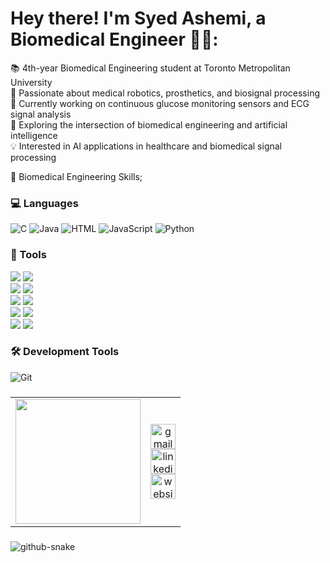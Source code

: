 # Hey there! I'm Syed Ashemi, a Biomedical Engineer 👋🏼:
📚 4th-year Biomedical Engineering student at Toronto Metropolitan University<br> 🧪 Passionate about medical robotics, prosthetics, and biosignal processing<br> 🔬 Currently working on continuous glucose monitoring sensors and ECG signal analysis<br> 🤖 Exploring the intersection of biomedical engineering and artificial intelligence<br> 💡 Interested in AI applications in healthcare and biomedical signal processing


🏥 Biomedical Engineering Skills;
### 💻 Languages
![C](https://img.shields.io/badge/c-%2300599C.svg?style=for-the-badge&logo=c&logoColor=white) 
![Java](https://img.shields.io/badge/java-%23ED8B00.svg?style=for-the-badge&logo=openjdk&logoColor=white)
![HTML](https://img.shields.io/badge/html-%23E34F26.svg?style=for-the-badge&logo=html5&logoColor=white)
![JavaScript](https://img.shields.io/badge/javascript-%23323330.svg?style=for-the-badge&logo=javascript&logoColor=%23F7DF1E) 
![Python](https://img.shields.io/badge/python-3670A0?style=for-the-badge&logo=python&logoColor=ffdd54) 

### 🧬 Tools
<div>
  <img src="https://img.shields.io/badge/Arduino-%23A32929.svg?style=for-the-badge&logo=arduino&logoColor=white" />
  <img src="https://img.shields.io/badge/ESP32-%23202C2A.svg?style=for-the-badge&logo=espressif&logoColor=white" />
</div>

<div>
  <img src="https://img.shields.io/badge/CoventorWare-%2363BDBE.svg?style=for-the-badge&logo=autodesk&logoColor=white" />
  <img src="https://img.shields.io/badge/MATLAB-%23E5B600.svg?style=for-the-badge&logo=matlab&logoColor=white" />
</div>

<div>
  <img src="https://img.shields.io/badge/SolidWorks-%233A5DFF.svg?style=for-the-badge&logo=solidworks&logoColor=white" />
  <img src="https://img.shields.io/badge/Microscope-%23B4C8D8.svg?style=for-the-badge&logoColor=black" />
</div>

<div>
  <img src="https://img.shields.io/badge/AutoCAD-%23F26A00.svg?style=for-the-badge&logo=autocad&logoColor=white" />
  <img src="https://img.shields.io/badge/MS_Office-%23D83B01.svg?style=for-the-badge&logo=microsoft-office&logoColor=white" />
</div>

<div>
  <img src="https://img.shields.io/badge/Multisim-%23004C77.svg?style=for-the-badge&logo=ni&logoColor=white" />
  <img src="https://img.shields.io/badge/Simulink-%23E40046.svg?style=for-the-badge&logo=mathworks&logoColor=white" />
</div>

### 🛠️ Development Tools
![Git](https://img.shields.io/badge/git-%23F05033.svg?style=for-the-badge&logo=git&logoColor=white) 


###

###
<div align="center">
</div>

<table align="center">
  <tr>
    <td align="center" width="200">
      <img height="200" width="200" src="https://media1.giphy.com/media/v1.Y2lkPTc5MGI3NjExM28zZWJjYndkdjZjbGhjM3BnczVvc2dscms0b3ZmcGFzZTE2cXR2ZSZlcD12MV9pbnRlcm5hbF9naWZfYnlfaWQmY3Q9Zw/cJ4DbROV2e75u/giphy.gif" />
    </td>
    <td align="center">
      <!-- Gmail -->
      <a href="mailto:syed.tam2016@gmail.com" target="_blank">
        <img src="https://cdn-icons-png.flaticon.com/512/281/281769.png" height="40" alt="gmail logo" />
      </a>
      <br>
      <!-- LinkedIn -->
      <a href="https://www.linkedin.com/in/syed-ashemi-423904226/" target="_blank">
        <img src="https://cdn-icons-png.flaticon.com/512/174/174857.png" height="40" alt="linkedin logo" />
      </a>
      <br>
      <!-- Website (World Wide Web) -->
      <a href="https://syedashemi.github.io/" target="_blank">
        <img src="https://cdn-icons-png.flaticon.com/512/1927/1927746.png" height="40" alt="website logo" />
      </a>
    </td>
  </tr>
</table>



###


<picture>
  <source media="(prefers-color-scheme: dark)" srcset="https://raw.githubusercontent.com/tobiasmeyhoefer/tobiasmeyhoefer/output/github-snake-dark.svg" />
  <source media="(prefers-color-scheme: light)" srcset="https://raw.githubusercontent.com/tobiasmeyhoefer/tobiasmeyhoefer/output/github-snake.svg" />
  <img alt="github-snake" src="https://raw.githubusercontent.com/tobiasmeyhoefer/tobiasmeyhoefer/output/github-snake.svg" />
</picture>
